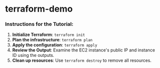 # terraform-demo

### Instructions for the Tutorial:

1. **Initialize Terraform**:  `terraform init`
2. **Plan the infrastructure**: `terraform plan`
3. **Apply the configuration**: `terraform apply`
4. **Review the Output**: Examine the EC2 instance's public IP and instance ID using the outputs.
5. **Clean up resources**: Use `terraform destroy` to remove all resources.

